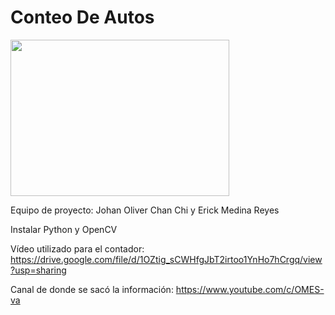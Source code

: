 # Conteo De Autos

<a href="https://imgflip.com/gif/59gf0l"><img src="https://i.imgflip.com/59gf0l.gif" width="350" height="250" align="center"/></a>

 Equipo de proyecto:
 Johan Oliver Chan Chi y Erick Medina Reyes

 Instalar Python y OpenCV
 
 Vídeo utilizado para el contador:
 https://drive.google.com/file/d/1OZtig_sCWHfgJbT2irtoo1YnHo7hCrgq/view?usp=sharing

 Canal de donde se sacó la información:
 https://www.youtube.com/c/OMES-va
 
